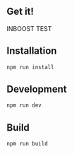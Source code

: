 

## Get it!

INBOOST TEST
## Installation

```sh
npm run install
```

## Development

```sh
npm run dev
```

## Build

```sh
npm run build
```
